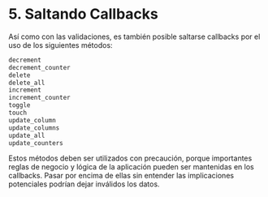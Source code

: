 # 5. Saltando Callbacks

Así como con las validaciones, es también posible saltarse callbacks por el uso de los siguientes métodos:

```ruby
decrement
decrement_counter
delete
delete_all
increment
increment_counter
toggle
touch
update_column
update_columns
update_all
update_counters
```

Estos métodos deben ser utilizados con precaución, porque importantes reglas de negocio y lógica de la aplicación pueden ser mantenidas en los callbacks. Pasar por encima de ellas sin entender las implicaciones potenciales podrían dejar inválidos los datos.


